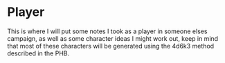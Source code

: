 # Player
This is where I will put some notes I took as a player in someone elses campaign, as well as some character ideas I might work out, keep in mind that most of these characters will be generated using the 4d6k3 method described in the PHB.


